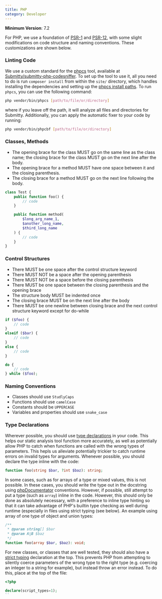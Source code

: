 ```yaml
---
title: PHP
category: Developer
---
```


__Minimum Version__: 7.2

For PHP, we use a foundation of [PSR-1](https://www.php-fig.org/psr/psr-1/) and
[PSR-12](https://www.php-fig.org/psr/psr-12/), with some slight modifications on
code structure and naming conventions. These customizations are shown below.

### Linting Code

We use a custom standard for the [phpcs](https://github.com/squizlabs/PHP_CodeSniffer) tool,
available at [Submitty/submitty-php-codesniffer](https://github.com/Submitty/submitty-php-codesniffer).
To set up the tool to use it, all you need to do is run `composer install` from within the `site/` directory,
which handles installing the dependencies and setting up the
[phpcs install paths](https://github.com/squizlabs/PHP_CodeSniffer/wiki/Configuration-Options#setting-the-installed-standard-paths).
To run `phpcs`, you can use the following command:

```bash
php vendor/bin/phpcs [path/to/file/or/directory]
```

where if you leave off the path, it will analyze all files and directories for Submitty.
Additionally, you can apply the automatic fixer to your code by running:

```bash
php vendor/bin/phpcbf [path/to/file/or/directory]
```

### Classes, Methods

* The opening brace for the class MUST go on the same line as the class name; the closing brace
  for the class MUST go on the next line after the body.
* The opening brace for a method MUST have one space between it and the closing parenthesis.
* The closing brace for a method MUST go on the next line following the body.

```php
class Test {
    public function foo() {
        // code
    }

    public function method(
        $long_arg_name_1,
        $another_long_name,
        $third_long_name
    ) {
        // code
    }
}
```

### Control Structures

* There MUST be one space after the control structure keyword
* There MUST NOT be a space after the opening parenthesis
* There MUST NOT be a space before the closing parenthesis
* There MUST be one space between the closing parenthesis and the opening brace
* The structure body MUST be indented once
* The closing brace MUST be on the next line after the body
* There MUST be one newline between closing brace and the next control structure keyword except for do-while

```php
if ($foo) {
    // code
}
elseif ($bar) {
    // code
}
else {
    // code
}
```

```php
do {
    // code
} while ($foo);
```

### Naming Conventions

* Classes should use `StudlyCaps`
* Functions should use `camelCase`
* Constants should be `UPPERCASE`
* Variables and properties should use `snake_case`

### Type Declarations

Wherever possible, you should use [type declarations](https://www.php.net/manual/en/functions.arguments.php#functions.arguments.type-declaration)
in your code. This helps our static analysis tool function more accurately, as well as potentially allow PHP to catch when functions are called
with the wrong types of parameters. This hepls us alleviate potentially trickier to catch runtime errors on invalid types for arguments.
Whenever possible, you should declare the type inline with the code:

```php
function foo(string $bar, ?int $baz): string;
```

In some cases, such as for arrays of a type or mixed values, this is not possible. In these cases,
you should write the type out in the docstring using [phpDocumentator](https://docs.phpdoc.org/latest/guides/types.html)
conventions. However, if possible, still attempt to put a type (such as `array`) inline in the code. However, this should only be done as absolutely
necessary, with a preference to inline type hinting so that it can take advantage of PHP's builtin type checking as well during runtime (especially
in files using strict typing (see below). An example using array of one type of object and union types:

```php
/**
 * @param string[] $bar
 * @param A|B $baz
 */
function foo(array $bar, $baz): void;
```

For new classes, or classes that are well tested, they should also have a
[strict typing](https://www.php.net/manual/en/functions.arguments.php#functions.arguments.type-declaration.strict) declaration at the top. This prevents
PHP from attempting to silently coerce parameters of the wrong type to the right type (e.g. coercing an integer to a string for example), but instead throw
an error instead. To do this, place at the top of the file:

```php
<?php

declare(script_types=1);
``
